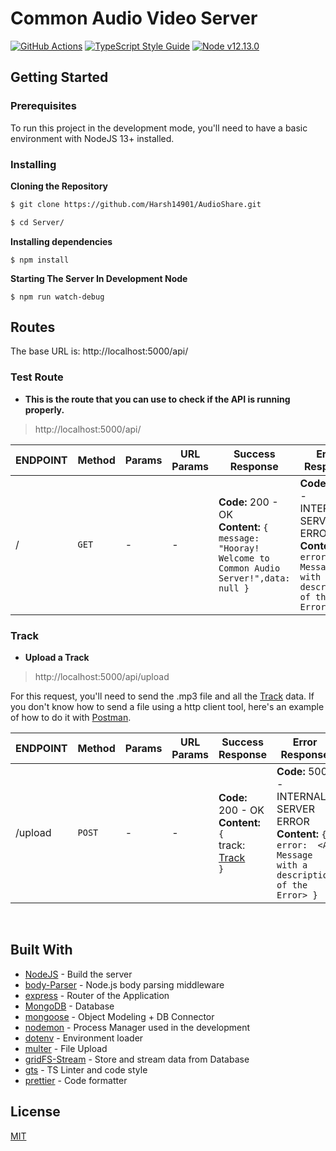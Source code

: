 # Common Audio Video Server

[![GitHub Actions][github-image-ci]][github-url]
[![TypeScript Style Guide][gts-image]][gts-url]
[![Node v12.13.0][node-image]][node-url]

## Getting Started

### Prerequisites

To run this project in the development mode, you'll need to have a basic environment with NodeJS 13+ installed. 

### Installing

**Cloning the Repository**

```bash
$ git clone https://github.com/Harsh14901/AudioShare.git

$ cd Server/
```

**Installing dependencies**

```
$ npm install
```

**Starting The Server In Development Node**

```
$ npm run watch-debug
```

## Routes

The base URL is: http://localhost:5000/api/

### Test Route

- **This is the route that you can use to check if the API is running properly.**

> http://localhost:5000/api/

| ENDPOINT | Method | Params | URL Params | Success Response | Error Response
|--|--|--|--|--|--|
| / | `GET`  | - | - |**Code:** 200 - OK<br />**Content:** `{ message:  "Hooray! Welcome to Common Audio Server!",data: null }`  |  **Code:** 500 - INTERNAL SERVER ERROR <br />**Content:** `{ error:  <A Message with a description of the Error> }`|

### Track

- **Upload a Track**

> http://localhost:5000/api/upload

For this request, you'll need to send the .mp3 file and all the [Track](#track) data. If you don't know how to send a file using a http client tool, here's an example of how to do it with [Postman](https://www.getpostman.com/).

| ENDPOINT | Method | Params | URL Params | Success Response | Error Response
|--|--|--|--|--|--|
| /upload | `POST`  | - | - |**Code:** 200 - OK <br />**Content:** `{` <br /> track: [Track](#track)<br /> `}` |  **Code:** 500 - INTERNAL SERVER ERROR<br />**Content:** `{ error:  <A Message with a description of the Error> }`
<br />

## Built With

- [NodeJS](https://nodejs.org/en/) - Build the server
- [body-Parser](https://github.com/expressjs/body-parser#readme) - Node.js body parsing middleware
- [express](https://expressjs.com/) - Router of the Application
- [MongoDB](https://www.mongodb.com/) - Database
- [mongoose](https://mongoosejs.com/) - Object Modeling + DB Connector
- [nodemon](https://nodemon.io/) - Process Manager used in the development
- [dotenv](https://github.com/motdotla/dotenv) - Environment loader
- [multer](https://github.com/expressjs/multer) - File Upload
- [gridFS-Stream](https://github.com/aheckmann/gridfs-stream) - Store and stream data from Database
- [gts](https://github.com/google/gts) - TS Linter and code style
- [prettier](https://github.com/prettier/prettier) - Code formatter

## License

[MIT](LICENSE)

[github-image-ci]: https://github.com/devclub-iitd/CommonAudioVideoServer/workflows/Node.js%20CI/badge.svg
[github-url]: https://github.com/devclub-iitd/CommonAudioVideoServer/actions
[gts-image]: https://img.shields.io/badge/code%20style-google-blueviolet.svg
[gts-url]: https://github.com/google/gts
[node-image]: https://img.shields.io/badge/Node-v12.13.0-blue.svg
[node-url]: https://nodejs.org/en/blog/release/v12.13.0

